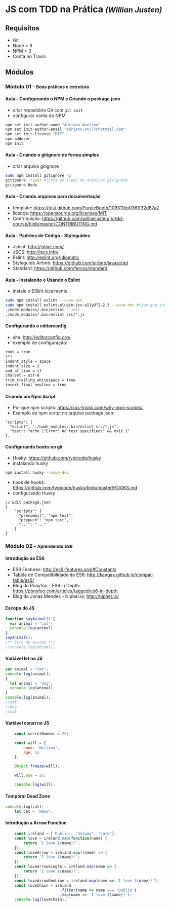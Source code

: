 # JS com TDD na Prática ___<small>(Willian Justen)</small>___

## Requisitos
- Git
- Node > 6
- NPM > 3
- Conta no Travis

## Módulos

### Módulo 01 - <small>Boas práticas e estrutura</small>

#### Aula - Configurando o NPM e Criando o package.json

- criar repositório Git com `git init`
- configurar conta do NPM
```bash
npm set init-author-name "Adriano Avelino"
npm set init-author-email "adriano-st777@hotmail.com"
npm set init-license "MIT"
npm adduser
npm init
```

#### Aula - Criando o gitignore de forma simples
- criar arquivo gitignore
```bash
sudo npm install gitignore -g
gitignore -types #lista os tipos de arquivos gitignore
gitignore Node
```

#### Aula - Criando arquivos para documentação
- template: https://gist.github.com/PurpleBooth/109311bb0361f32d87a2
- licença: https://opensource.org/licenses/MIT
- Contribuição: https://github.com/willianjusten/js-tdd-course/blob/master/CONTRIBUTING.md

#### Aula - Padrões de Código - Styleguides
- Jshint: http://jshint.com/
- JSCS: http://jscs.info/
- Eslint: http://eslint.org/Idiomatic
- Styleguide Airbnb: https://github.com/airbnb/javascript
- Standard: https://github.com/feross/standard

#### Aula - Instalando e Usando o Eslint
- instale o ESlint localmente
```bash
sudo npm install eslint --save-dev
sudo npm install eslint-plugin-jsx-a11y@^2.2.3 --save-dev #tive que instalar manualmente devido a dependência
./node_modules/.bin/eslint --init
./node_modules/.bin/eslint src/*.js
```

#### Configurando o editorconfig
- site: http://editorconfig.org/
- exemplo de configuração:
```bash
root = true
[*]
indent_style = space
indent_size = 2
end_of_line = lf
charset = utf-8
trim_trailing_whitespace = true
insert_final_newline = true
```

#### Criando um Npm Script
- Por que npm scripts: https://css-tricks.com/why-npm-scripts/
- Exemplo de npm script no arquivo package.json:
```
"scripts": {
  "eslint": "./node_modules/.bin/eslint src/*.js",
  "test": "echo \"Error: no test specified\" && exit 1"
},
```

#### Configurando hooks no git
- Husky: https://github.com/typicode/husky
- instalando husky
```bash
npm install husky --save-dev
```
- tipos de hooks: https://github.com/typicode/husky/blob/master/HOOKS.md
- configurando Husky
```
// Edit package.json
{
    "scripts": {
      "precommit": "npm test",
      "prepush": "npm test",
      "...": "..."
    }
}
```
### Módulo 02 - <small>Aprendendo ES6</small>
#### Introdução ao ES6
- ES6 Features: http://es6-features.org/#Constants
- Tabela de Compatibilidade do ES6: http://kangax.github.io/compat-table/es6/
- Blog do Ponyfoo - ES6 in Depth: https://ponyfoo.com/articles/tagged/es6-in-depth
- Blog do Jonas Mendes - Nipher.io: http://nipher.io/
#### Escopo do JS
```js
function sayAnimal() {
  var animal = 'cat';
  console.log(animal);
}
sayAnimal();
/** Erro de escopo **/
//console.log(animal);
```
#### Variável let no JS
```js
var animal = "cat";
console.log(animal);
{
  let animal = 'dog';
  console.log(animal);
}
console.log(animal);
//cat
//dog
//cat
```
#### Variável const no JS
```js
    const secretNumber = 28;

    const will = {
        name: 'Willian',
        age: 53
    };

    Object.freeze(will);

    will.age = 26;

    console.log(will);
```
#### Temporal Dead Zone
```js
console.log(cat);
    let cat = 'meow';
```
#### Introdução a Arrow Function
```js
    const ireland = ['Dublin', 'Galway', 'Cork'];
    const love = ireland.map(function(name) {
        return `I love ${name}!`;
    });
    const loveArrow = ireland.map((name) => {
        return `I love ${name}!`;
    });
    const loveArrowSingle = ireland.map(name => {
        return `I love ${name}!`;
    });
    const loveArrowOneLine = ireland.map(name => `I love ${name}!`);
    const loveChain = ireland
                        .filter(name => name === 'Dublin')
                        .map(name => `I love ${name}!`);
    console.log(loveChain);```
